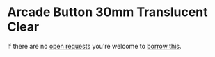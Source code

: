 # Arcade Button 30mm Translucent Clear
If there are no [open requests](../../../../issues?q=is%3Aissue+is%3Aopen+%22Arcade+Button+30mm+Translucent+Clear%22+in%3Atitle) you're welcome to [borrow this](../../../../issues/new?title=Borrow+request+for+Arcade+Button+30mm+Translucent+Clear&body=1+piece+of+%5Bthis%5D%28..%2Fblob%2Fmain%2F.%2FParts%2FButtons%2FArcade_Button_30mm_Translucent_Clear.md%29+for+~2+weeks.).